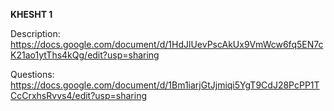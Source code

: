 **KHESHT 1** 

Description:
https://docs.google.com/document/d/1HdJlUevPscAkUx9VmWcw6fq5EN7cK21ao1ytThs4kQg/edit?usp=sharing

Questions:
https://docs.google.com/document/d/1Bm1iarjGtJjmiqi5YgT9CdJ28PcPP1TCcCrxhsRvvs4/edit?usp=sharing
